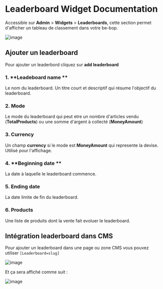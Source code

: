 # Leaderboard Widget Documentation

Accessible sur **Admin** > **Widgets** > **Leaderboards**, cette section permet d'afficher un tableau de classement dans votre be-bop.

![image](https://github.com/user-attachments/assets/d9de6d66-d5ac-4f10-9d26-ab1a923946a4)

## Ajouter un leaderboard

Pour ajouter un leaderbord cliquez sur **add leaderboard**

### 1. **Leadeboard name **

Le nom du leaderboard. Un titre court et descriptif qui résume l'objectif du leaderboard.

### 2. **Mode**

Le mode du leaderboard qui peut etre un nombre d'articles vendu (**TotalProducts**) ou une somme d'argent à collecté (**MoneyAmount**)

### 3. Currency

Un champ **currency** si le mode est **MoneyAmount** qui represente la devise. Utilisé pour l'affichage.

### 4. **Beginning date **

La date à laquelle le leaderboard commence.

### 5. **Ending date**

La date limite de fin du leaderboard.

### 6. **Products**

Une liste de produits dont la vente fait evoluer le leaderboard.

## Intégration leaderboard dans CMS

Pour ajouter un leaderboard dans une page ou zone CMS vous pouvez utiliser `[Leaderboard=slug]`

![image](https://github.com/user-attachments/assets/af0565ec-a927-46fe-9fa4-1bf0039e0b89)

Et ça sera affiché comme suit :

![image](https://github.com/user-attachments/assets/551b7283-edb6-41eb-8d13-1c220c530839)
